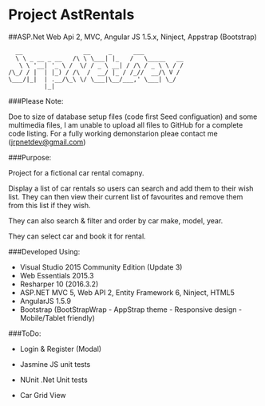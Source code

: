 # Project AstRentals

##ASP.Net Web Api 2, MVC, Angular JS 1.5.x, Ninject, Appstrap (Bootstrap)

      __                 __     _      ___           
      \ \ _ __ _ __   /\ \ \___| |_   /   \_____   __
       \ \ '__| '_ \ /  \/ / _ \ __| / /\ / _ \ \ / /
    /\_/ / |  | |_) / /\  /  __/ |_ / /_//  __/\ V / 
    \___/|_|  | .__/\_\ \/ \___|\__/___,' \___| \_/  
              |_|                                    
    

###Please Note: 

Doe to size of database setup files (code first Seed configuation) and some multimedia files, I am unable to upload all files to GitHub for a complete code listing.
For a fully working demonstarion pleae contact me (jrpnetdev@gmail.com)

###Purpose: 

Project for a fictional car rental comapny.

Display a list of car rentals so users can search and add them to their wish list. 
They can then view their current list of favourites and remove them from this list if they wish.

They can also search & filter and order by car make, model, year.

They can select car and book it for rental.


###Developed Using:
 - Visual Studio 2015 Community Edition (Update 3)
 - Web Essentials 2015.3
 - Resharper 10 (2016.3.2)
 - ASP.NET MVC 5, Web API 2, Entity Framework 6, Ninject, HTML5
 - AngularJS 1.5.9
 - Bootstrap (BootStrapWrap - AppStrap theme - Responsive design - Mobile/Tablet friendly)

###ToDo:
 - Login & Register (Modal)
 - Jasmine JS unit tests
 - NUnit .Net Unit tests

 - Car Grid View


